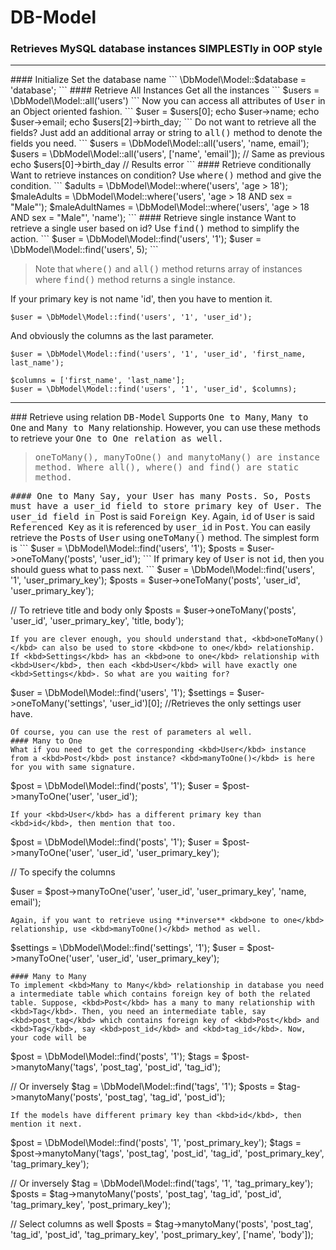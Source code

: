 # DB-Model
### Retrieves MySQL database instances SIMPLESTly in OOP style
<hr>
#### Initialize
Set the database name
```
\DbModel\Model::$database = 'database';
```
#### Retrieve All Instances
Get all the instances
```
$users = \DbModel\Model::all('users')
```
Now you can access all attributes of <kbd>User</kbd> in an Object oriented fashion.
```
$user = $users[0];
echo $user->name;
echo $user->email;
echo $users[2]->birth_day;
```
Do not want to retrieve all the fields? Just add an additional array or string to <kbd>all()</kbd> method to denote the fields you need.
```
$users = \DbModel\Model::all('users', 'name, email');
$users = \DbModel\Model::all('users', ['name', 'email']); // Same as previous
echo $users[0]->birth_day // Results error
```
#### Retrieve conditionally
Want to retrieve instances on condition? Use <kbd>where()</kbd> method and give the condition.
```
$adults = \DbModel\Model::where('users', 'age > 18');
$maleAdults = \DbModel\Model::where('users', 'age > 18 AND sex = "Male"');
$maleAdultNames = \DbModel\Model::where('users', 'age > 18 AND sex = "Male"', 'name');
```
#### Retrieve single instance
Want to retrieve a single user based on id? Use <kbd>find()</kbd> method to simplify the action.
```
$user = \DbModel\Model::find('users', '1');
$user = \DbModel\Model::find('users', 5);
```
<blockquote>
Note that <kbd>where()</kbd> and <kbd>all()</kbd> method returns array of instances where <kbd>find()</kbd> method returns a single instance.
</blockquote>

If your primary key is not name 'id', then you have to mention it.
```
$user = \DbModel\Model::find('users', '1', 'user_id');
```
And obviously the columns as the last parameter.
```
$user = \DbModel\Model::find('users', '1', 'user_id', 'first_name, last_name');

$columns = ['first_name', 'last_name'];
$user = \DbModel\Model::find('users', '1', 'user_id', $columns);
```
<hr>
### Retrieve using relation
<kbd>DB-Model</kbd> Supports <kbd>One to Many</kbd>, <kbd>Many to One</kbd> and <kbd>Many to Many</kbd> relationship. However, you can use these methods to retrieve your <kbd>One to One relation as well.
<blockquote>
<kbd>oneToMany()</kbd>, <kbd>manyToOne()</kbd> and <kbd>manytoMany()</kbd> are instance method. Where <kbd>all()</kbd>, <kbd>where()</kbd> and <kbd>find()</kbd> are static method.
</blockquote>
#### One to Many
Say, your <kbd>User</kbd> has many <kbd>Post</kbd>s. So, <kbd>Post</kbd>s must have a <kbd>user_id</kbd> field to store primary key of <kbd>User</kbd>. The <kbd>user_id</kbd> field in </kbd>Post is said <kbd>Foreign Key</kbd>. Again, <kbd>id</kbd> of <kbd>User</kbd> is said <kbd>Referenced Key</kbd> as it is referenced by <kbd>user_id</kbd> in <kbd>Post</kbd>.
You can easily retrieve the <kbd>Post</kbd>s of <kbd>User</kbd> using <kbd>oneToMany()</kbd> method. The simplest form is
```
$user = \DbModel\Model::find('users', '1');
$posts = $user->oneToMany('posts', 'user_id');
```
If primary key of <kbd>User</kbd> is not <kbd>id</kbd>, then you should guess what to pass next.
```
$user = \DbModel\Model::find('users', '1', 'user_primary_key');
$posts = $user->oneToMany('posts', 'user_id', 'user_primary_key');

// To retrieve title and body only
$posts = $user->oneToMany('posts', 'user_id', 'user_primary_key', 'title, body');
```
If you are clever enough, you should understand that, <kbd>oneToMany()</kbd> can also be used to store <kbd>one to one</kbd> relationship. If <kbd>Settings</kbd> has an <kbd>one to one</kbd> relationship with <kbd>User</kbd>, then each <kbd>User</kbd> will have exactly one <kbd>Settings</kbd>. So what are you waiting for?
```
$user = \DbModel\Model::find('users', '1');
$settings = $user->oneToMany('settings', 'user_id')[0]; //Retrieves the only settings user have.
```
Of course, you can use the rest of parameters al well.
#### Many to One
What if you need to get the corresponding <kbd>User</kbd> instance from a <kbd>Post</kbd> post instance? <kbd>manyToOne()</kbd> is here for you with same signature.
```
$post = \DbModel\Model::find('posts', '1');
$user = $post->manyToOne('user', 'user_id');
```
If your <kbd>User</kbd> has a different primary key than <kbd>id</kbd>, then mention that too.
```
$post = \DbModel\Model::find('posts', '1');
$user = $post->manyToOne('user', 'user_id', 'user_primary_key');

// To specify the columns

$user = $post->manyToOne('user', 'user_id', 'user_primary_key', 'name, email');
```
Again, if you want to retrieve using **inverse** <kbd>one to one</kbd> relationship, use <kbd>manyToOne()</kbd> method as well.
```
$settings = \DbModel\Model::find('settings', '1');
$user = $post->manyToOne('user', 'user_id', 'user_primary_key');
```
#### Many to Many
To implement <kbd>Many to Many</kbd> relationship in database you need a intermediate table which contains foreign key of both the related table. Suppose, <kbd>Post</kbd> has a many to many relationship with <kbd>Tag</kbd>. Then, you need an intermediate table, say <kbd>post_tag</kbd> which contains foreign key of <kbd>Post</kbd> and <kbd>Tag</kbd>, say <kbd>post_id</kbd> and <kbd>tag_id</kbd>. Now, your code will be
```
$post = \DbModel\Model::find('posts', '1');
$tags = $post->manytoMany('tags', 'post_tag', 'post_id', 'tag_id');

// Or inversely
$tag = \DbModel\Model::find('tags', '1');
$posts = $tag->manytoMany('posts', 'post_tag', 'tag_id', 'post_id');
```
If the models have different primary key than <kbd>id</kbd>, then mention it next.
```
$post = \DbModel\Model::find('posts', '1', 'post_primary_key');
$tags = $post->manytoMany('tags', 'post_tag', 'post_id', 'tag_id',
    'post_primary_key', 'tag_primary_key');

// Or inversely
$tag = \DbModel\Model::find('tags', '1', 'tag_primary_key');
$posts = $tag->manytoMany('posts', 'post_tag', 'tag_id', 'post_id',
    'tag_primary_key', 'post_primary_key');

// Select columns as well
$posts = $tag->manytoMany('posts', 'post_tag', 'tag_id', 'post_id',
    'tag_primary_key', 'post_primary_key', ['name', 'body']);
```
